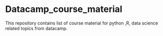 # Datacamp_course_material
This repository contains list of course material for python ,R, data science  related topics from datacamp.
